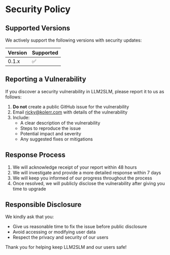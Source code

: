 # Security Policy

## Supported Versions

We actively support the following versions with security updates:

| Version | Supported          |
| ------- | ------------------ |
| 0.1.x   | :white_check_mark: |

## Reporting a Vulnerability

If you discover a security vulnerability in LLM2SLM, please report it to us as follows:

1. **Do not** create a public GitHub issue for the vulnerability
2. Email ricky@kolerr.com with details of the vulnerability
3. Include:
   - A clear description of the vulnerability
   - Steps to reproduce the issue
   - Potential impact and severity
   - Any suggested fixes or mitigations

## Response Process

1. We will acknowledge receipt of your report within 48 hours
2. We will investigate and provide a more detailed response within 7 days
3. We will keep you informed of our progress throughout the process
4. Once resolved, we will publicly disclose the vulnerability after giving you time to upgrade

## Responsible Disclosure

We kindly ask that you:
- Give us reasonable time to fix the issue before public disclosure
- Avoid accessing or modifying user data
- Respect the privacy and security of our users

Thank you for helping keep LLM2SLM and our users safe!
 
 
